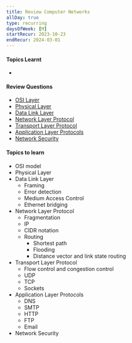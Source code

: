 ```yaml
---
title: Review Computer Networks
allDay: true
type: recurring
daysOfWeek: [M]
startRecur: 2023-10-23
endRecur: 2024-03-01
---
```

#### Topics Learnt
- 

#### Review Questions
- [OSI Layer](https://www.practicepaper.in/gate-cse/osi-layer)
- [Physical Layer](https://www.practicepaper.in/gate-cse/physical-layer)
- [Data Link Layer](https://www.practicepaper.in/gate-cse/data-link-layer)
- [Network Layer Protocol](https://www.practicepaper.in/gate-cse/network-layer-protocol)
- [Transport Layer Protocol](https://www.practicepaper.in/gate-cse/transport-layer-protocol)
- [Application Layer Protocols](https://www.practicepaper.in/gate-cse/application-layer-protocols)
- [Network Security](https://www.practicepaper.in/gate-cse/network-security)

#### Topics to learn
- OSI model
- Physical Layer
- Data Link Layer
	- Framing
	- Error detection
	- Medium Access Control
	- Ethernet bridging
- Network Layer Protocol
	- Fragmentation
	- IP
	- CIDR notation
	- Routing
		- Shortest path
		- Flooding
		- Distance vector and link state routing
- Transport Layer Protocol
	- Flow control and congestion control
	- UDP
	- TCP
	- Sockets
- Application Layer Protocols
	- DNS
	- SMTP
	- HTTP
	- FTP
	- Email
- Network Security
